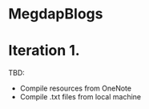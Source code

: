 # MegdapBlogs

# Iteration 1.

TBD:

* Compile resources from OneNote
* Compile .txt files from local machine
